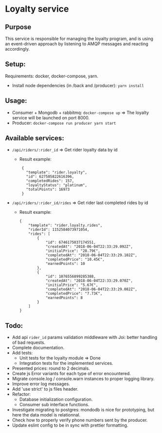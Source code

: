 # Loyalty service

## Purpose

This service is responsible for managing the loyalty program, and is using an event-driven approach by listening to AMQP messages and reacting accordingly.

## Setup:
 Requirements: docker, docker-compose, yarn.
- Install node dependencies (in /back and /producer): `yarn install`

## Usage:
- Consumer + Mongodb + rabbitmq: `docker-compose up`
    => The loyalty service will be launched on port 8000.
- Producer: `docker-compose run producer yarn start`

## Available services:
- `/api/riders/:rider_id` => Get rider loyalty data by id
    - Result example: 
        ```
         {
           "template": "rider.loyalty",
           "id": 627505822616396,
           "completedRides": 157,
           "loyaltyStatus": "platinum",
           "totalPoints": 16973
         }
        ```

- `/api/riders/:rider_id/rides` => Get rider last completed rides by id
    - Result example:
        ```
        {
            "template": "rider.loyalty.rides",
            "riderId": 1152584073971054,
            "rides": [
                {
                    "id": 6746175037174551,
                    "createdAt": "2018-06-04T22:33:29.092Z",
                    "initialPrice": "28.79€",
                    "completedAt": "2018-06-04T22:33:29.102Z",
                    "completedPrice": "10.45€",
                    "earnedPoints": 10
                },
                {
                    "id": 1076556899285388,
                    "createdAt": "2018-06-04T22:33:29.070Z",
                    "initialPrice": "5.67€",
                    "completedAt": "2018-06-04T22:33:29.082Z",
                    "completedPrice": "7.73€",
                    "earnedPoints": 8
                }
            ]
        }
        ```

## Todo:
- Add api `rider_id` params validation middleware with Joi: better handling of bad requests.
- Complete documentation.
- Add tests:
    - Unit tests for the loyalty module => Done
    - Integration tests for the implemented services.
- Presented prices: round to 2 decimals.
- Create js Error variants for each type of error encountered.
- Migrate console.log / console.warn instances to proper logging library.
- Improve error log messages.
- Add 'use strict' to js files header.
- Refactor:
    - Database initialization configuration.
    - Consumer sub interface functions.
- Investigate migrating to postgres: mondodb is nice for prototyping, but here the data model is relationnal.
- Check how to properly verify phone numbers sent by the producer.
- Update eslint config to be in sync with prettier formatting.
